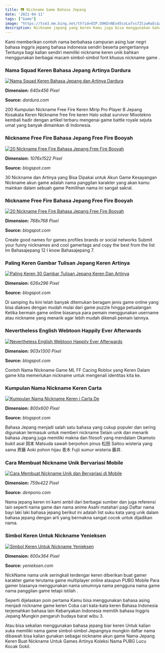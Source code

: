 ```yaml
---
title: 📷 Nickname Game Bahasa Jepang
date: '2021-04-11'
tags: ["Game"]
image: "https://tse3.mm.bing.net/th?id=OIP.O9KEnNEx45coLw7xs7ZtzwHaEc&amp;pid=15.1"
description: Nickname jepang yang keren Kamu juga bisa menggunakan bahasa asing untuk menjadi nickname game keren Buat kamu yang tertarik ingin menggunakan nickname ML be
---
```




Kami memberikan contoh nama berbahasa campuran asing luar negri bahasa inggris jepang bahasa indonesia sendiri beserta pengertiannya Tentunya bagi kalian sendiri memiliki nickname keren unik bahkan menggunakan berbagai macam simbol-simbol font khusus nickname game .



### Nama Squad Keren Bahasa Jepang Artinya Dardura

[![Nama Squad Keren Bahasa Jepang dan Artinya  Dardura](https://1.bp.blogspot.com/-KO0oTkE8xZs/XinLVwa_LyI/AAAAAAAAC3M/PQ8sIEPLG2syY1mXXzI6xQxZ9I8sCj_tgCLcBGAsYHQ/s1600/nama-squad-bahasa-jepang.png)](https://1.bp.blogspot.com/-KO0oTkE8xZs/XinLVwa_LyI/AAAAAAAAC3M/PQ8sIEPLG2syY1mXXzI6xQxZ9I8sCj_tgCLcBGAsYHQ/s1600/nama-squad-bahasa-jepang.png)


**Dimension:** _640x456 Pixel_ 

**Source:** _dardura.com_ 


200 Kumpulan Nickname Free Fire Keren Mirip Pro Player B Jepang Kosakata Keren Nickname free fire keren Halo sobat survivor Mixotekno kembali hadir dengan artikel terbaru mengenai game battle royale sejuta umat yang banyak dimainkan di Indonesia.


### Nickname Free Fire Bahasa Jepang Free Fire Booyah

[![20 Nickname Free Fire Bahasa Jepang  Free Fire Booyah](https://3.bp.blogspot.com/-oICP1PD95TY/Wc3TF6n1w5I/AAAAAAAAAng/awlfnlXWI4837pKZlD8RuVH7zCt53_q1gCLcBGAs/s1600/IMG_3291.JPG)](https://3.bp.blogspot.com/-oICP1PD95TY/Wc3TF6n1w5I/AAAAAAAAAng/awlfnlXWI4837pKZlD8RuVH7zCt53_q1gCLcBGAs/s1600/IMG_3291.JPG)


**Dimension:** _1076x1522 Pixel_ 

**Source:** _blogspot.com_ 


30 Nickname dan Artinya yang Bisa Dipakai untuk Akun Game Kesayangan Nickname akun game adalah nama panggilan karakter yang akan kamu mainkan dalam sebuah game Pemilihan nama ini sangat sakral.


### Nickname Free Fire Bahasa Jepang Free Fire Booyah

[![20 Nickname Free Fire Bahasa Jepang  Free Fire Booyah](https://lookaside.fbsbx.com/lookaside/crawler/media/?media_id=2880810201964274)](https://lookaside.fbsbx.com/lookaside/crawler/media/?media_id=2880810201964274)


**Dimension:** _768x768 Pixel_ 

**Source:** _blogspot.com_ 


Create good names for games profiles brands or social networks Submit your funny nicknames and cool gamertags and copy the best from the list Im Bahasajepang 12 I know Bahasajepang 7.


### Paling Keren Gambar Tulisan Jepang Keren Artinya 

[![Paling Keren 30 Gambar Tulisan Jepang Keren Dan Artinya ](https://lh5.googleusercontent.com/proxy/cKRqggvnkhV8HnN4-gMF93v51bcFFEYO9vbGUjSGl53CMCzHdoRVTBAnkfA3ZoNQ5iqMuwu0bVZ11r5ZigGPrAZsucU7wbIqR775bS7X6EoLBHE8=s0-d)](https://lh5.googleusercontent.com/proxy/cKRqggvnkhV8HnN4-gMF93v51bcFFEYO9vbGUjSGl53CMCzHdoRVTBAnkfA3ZoNQ5iqMuwu0bVZ11r5ZigGPrAZsucU7wbIqR775bS7X6EoLBHE8=s0-d)


**Dimension:** _626x296 Pixel_ 

**Source:** _blogspot.com_ 


Di samping itu kini telah banyak ditemukan beragam jenis game online yang bisa diakses dengan mudah mulai dari game puzzle hingga petualangan Ketika bermain game online biasanya para pemain menggunakan username atau nickname yang menarik agar lebih mudah dikenali pemain lainnya.


### Nevertheless English Webtoon Happily Ever Afterwards 

[![Nevertheless English Webtoon  Happily Ever Afterwards ](https://mangaeffect.com/wp-content/uploads/WP-manga/data/manga_5f24f53a96b54/13ba01a42cf6109be3694d4c0a66b663/20.jpeg)](https://mangaeffect.com/wp-content/uploads/WP-manga/data/manga_5f24f53a96b54/13ba01a42cf6109be3694d4c0a66b663/20.jpeg)


**Dimension:** _903x1300 Pixel_ 

**Source:** _blogspot.com_ 


Contoh Nama Nickname Game ML FF Cacing Roblox yang Keren Dalam game kita memerlukan nickname untuk mengenali identitas kita ke.


### Kumpulan Nama Nickname Keren Carta

[![Kumpulan Nama Nickname Keren  i Carta De](https://lh5.googleusercontent.com/proxy/A4BiVb-3RIANomLtHeUrcwoMemuki0445ikbaWM8cjbLzZ_0Z6-lB3t8XaDEDsejVfZWtMgMJiCkvknl0e_ygY5Imegk-ZI1JRb8MQ=w1200-h630-p-k-no-nu)](https://lh5.googleusercontent.com/proxy/A4BiVb-3RIANomLtHeUrcwoMemuki0445ikbaWM8cjbLzZ_0Z6-lB3t8XaDEDsejVfZWtMgMJiCkvknl0e_ygY5Imegk-ZI1JRb8MQ=w1200-h630-p-k-no-nu)


**Dimension:** _800x600 Pixel_ 

**Source:** _blogspot.com_ 


Bahasa Jepang menjadi salah satu bahasa yang cukup populer dan sering digunakan termasuk untuk memberi nickname Selain unik dan menarik bahasa Jepang juga memiliki makna dan filosofi yang mendalam Okamoto bukit asal 岡本 Matsuda sawah berpohon pinus 松田 Saitou wisteria yang sama 斉藤 Aoki pohon hijau 青木 Fujii sumur wisteria 藤井.


### Cara Membuat Nickname Unik Bervariasi Mobile 

[![Cara Membuat Nickname Unik dan Bervariasi di Mobile ](https://4.bp.blogspot.com/-bpMQI_6ySAs/XLx4pmFk5yI/AAAAAAAACPY/E2MP0m7Q0q8ToyRuYcLuW_dXTKhr0AznACEwYBhgL/s1600/nickname%2Bmobile%2Blegends%2B6.jpeg)](https://4.bp.blogspot.com/-bpMQI_6ySAs/XLx4pmFk5yI/AAAAAAAACPY/E2MP0m7Q0q8ToyRuYcLuW_dXTKhr0AznACEwYBhgL/s1600/nickname%2Bmobile%2Blegends%2B6.jpeg)


**Dimension:** _759x422 Pixel_ 

**Source:** _denpono.com_ 


Nama jepang keren ini kami ambil dari berbagai sumber dan juga referensi lain seperti nama game dan nama anime Asahi matahari pagi Daftar nama bayi laki laki bahasa jepang berikut ini adalah list suku kata yang unik dalam bahasa jepang dengan arti yang bermakna sangat cocok untuk dijadikan nama.


### Simbol Keren Untuk Nickname Yenieksen

[![Simbol Keren Untuk Nickname  Yenieksen](https://www.yenieksen.com/wp-content/uploads/2019/09/Simbol-Keren-Untuk-Nickname.jpg)](https://www.yenieksen.com/wp-content/uploads/2019/09/Simbol-Keren-Untuk-Nickname.jpg)


**Dimension:** _600x364 Pixel_ 

**Source:** _yenieksen.com_ 



NickName nama unik seringkali terdengar keren diberikan buat gamer karakter game terutama game multiplayer online ataupun PUBG Mobile Para gamer biasanya menggunakan nama umumnya nama pengguna nama game nama panggilan game tetapi istilah .


Seperti dijelaskan poin pertama Kamu bisa menggunakan bahasa asing menjadi nickname game keren Coba cari kata-kata keren Bahasa Indonesia terjemahkan bahasa lain Kebanyakan Indonesia memilih bahasa Inggris Jepang Mungkin pengaruh budaya barat wibu 3.


Atau bisa sekalian menggunakan bahasa jepang biar keren Untuk kalian suka memiliki nama game simbol-simbol Jepangnya mungkin daftar nama dibawah bisa kalian gunakan sebagai nickname akun game Nama Jepang Keren Buat Nickname Untuk Games Artinya Koleksi Nama PUBG Lucu Kocak Gokil.




